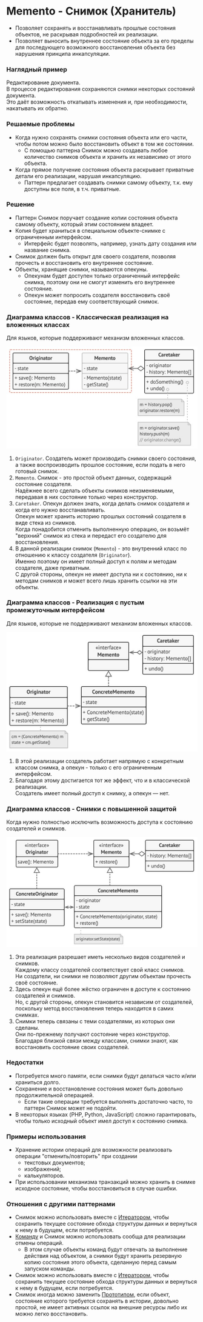 ﻿# Memento - Снимок (Хранитель)
* Позволяет сохранять и восстанавливать прошлые состояния объектов, не раскрывая подробностей их реализации.
* Позволяет выносить внутреннее состояние объекта за его пределы для последующего возможного восстановления объекта без нарушения принципа инкапсуляции.

### Наглядный пример
Редактирование документа.  
В процессе редактирования сохраняются снимки некоторых состояний документа.  
Это даёт возможность откатывать изменения и, при необходимости, накатывать их обратно.

### Решаемые проблемы
* Когда нужно сохранять снимки состояния объекта или его части, чтобы потом можно было восстановить объект в том же состоянии.
  * С помощью паттерна Снимок можно создавать любое количество снимков объекта и хранить их независимо от этого объекта.
* Когда прямое получение состояния объекта раскрывает приватные детали его реализации, нарушая инкапсуляцию.
  * Паттерн предлагает создавать снимки самому объекту, т.к. ему доступны все поля, в т.ч. приватные.

### Решение
* Паттерн Снимок поручает создание копии состояния объекта самому объекту, который этим состоянием владеет.
* Копия будет храниться в специальном объекте-снимке с ограниченным интерфейсом.
  * Интерфейс будет позволять, например, узнать дату создания или название снимка.
* Снимок должен быть открыт для своего создателя, позволяя прочесть и восстановить его внутреннее состояние.
* Объекты, хранящие снимки, называются опекуны.
  * Опекунам будет доступен только ограниченный интерфейс снимка, поэтому они не смогут изменить его внутреннее состояние.
  * Опекун может попросить создателя восстановить своё состояние, передав ему соответствующий снимок.

### Диаграмма классов - Классическая реализация на вложенных классах
Для языков, которые поддерживают механизм вложенных классов.

![Class diagram - nested classes](Memento_NestedClasses.jpg)
1. `Originator`. Создатель может производить снимки своего состояния, а также воспроизводить прошлое состояние, если подать в него готовый снимок.
2. `Memento`. Снимок - это простой объект данных, содержащий состояние создателя.  
Надёжнее всего сделать объекты снимков неизменяемыми, передавая в них состояние только через конструктор.
3. `Caretaker`. Опекун должен знать, когда делать снимок создателя и когда его нужно восстанавливать.  
Опекун может хранить историю прошлых состояний создателя в виде стека из снимков.  
Когда понадобится отменить выполненную операцию, он возьмёт "верхний" снимок из стека и передаст его создателю для восстановления.
4. В данной реализации снимок (`Memento`) - это внутренний класс по отношению к классу создателя (`Originator`).  
Именно поэтому он имеет полный доступ к полям и методам создателя, даже приватным.  
С другой стороны, опекун не имеет доступа ни к состоянию, ни к методам снимков и может всего лишь хранить ссылки на эти объекты.

### Диаграмма классов - Реализация с пустым промежуточным интерфейсом
Для языков, которые не поддерживают механизм вложенных классов.

![Class diagram - intermediate interface](Memento_IntermediateInterface.jpg)
1. В этой реализации создатель работает напрямую с конкретным классом снимка, а опекун - только с его ограниченным интерфейсом.
2. Благодаря этому достигается тот же эффект, что и в классической реализации.  
Создатель имеет полный доступ к снимку, а опекун — нет.

### Диаграмма классов -  Снимки с повышенной защитой
Когда нужно полностью исключить возможность доступа к состоянию создателей и снимков.

![Class diagram - stricter encapsulation](Memento_StrickerEncapsulation.jpg)
1. Эта реализация разрешает иметь несколько видов создателей и снимков.  
Каждому классу создателей соответствует свой класс снимков.  
Ни создатели, ни снимки не позволяют другим объектам прочесть своё состояние.
2. Здесь опекун ещё более жёстко ограничен в доступе к состоянию создателей и снимков.  
Но, с другой стороны, опекун становится независим от создателей, поскольку метод восстановления теперь находится в самих снимках.
3. Снимки теперь связаны с теми создателями, из которых они сделаны.  
Они по-прежнему получают состояние через конструктор.  
Благодаря близкой связи между классами, снимки знают, как восстановить состояние своих создателей.

### Недостатки
* Потребуется много памяти, если снимки будут делаться часто и/или храниться долго.
* Сохранение и восстановление состояния может быть довольно продолжительной операцией.
  * Если такие операции требуется выполнять достаточно часто, то паттерн Снимок может не подойти.
* В некоторых языках (PHP, Python, JavaScript) сложно гарантировать, чтобы только исходный объект имел доступ к состоянию снимка.

### Примеры использования
* Хранение истории операций для возможности реализовать операции "отменить/повторить" при создании
  * текстовых документов;
  * изображений;
  * калькуляторов.
* При использовании механизма транзакций можно хранить в снимке исходное состояние, чтобы восстановиться в случае ошибки.

### Отношения с другими паттернами
* Снимок можно использовать вместе с [Итератором](../Iterator/Iterator.md), чтобы сохранить текущее состояние обхода структуры данных и вернуться к нему в будущем, если потребуется.
* [Команду](../Command/Command.md) и Снимок можно использовать сообща для реализации отмены операций.
  * В этом случае объекты команд будут отвечать за выполнение действия над объектом, а снимки будут хранить резервную копию состояния этого объекта, сделанную перед самым запуском команды.
* Снимок можно использовать вместе с [Итератором](../Iterator/Iterator.md), чтобы сохранить текущее состояние обхода структуры данных и вернуться к нему в будущем, если потребуется.
* Снимок иногда можно заменить [Прототипом](../Prototype/Prototype.md), если объект, состояние которого требуется сохранять в истории, довольно простой, не имеет активных ссылок на внешние ресурсы либо их можно легко восстановить.
